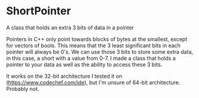 # ShortPointer
A class that holds an extra 3 bits of data in a pointer

Pointers in C++ only point towards blocks of bytes at the smallest, except for vectors of bools. This means that the 3 least significant bits in each pointer will always be 0's. We can use those 3 bits to store some extra data, in this case, a short with a value from 0-7. I made a class that holds a pointer to your data as well as the ability to access these 3 bits.

It works on the 32-bit architecture I tested it on (https://www.codechef.com/ide), but I'm unsure of 64-bit architecture. Probably not.
